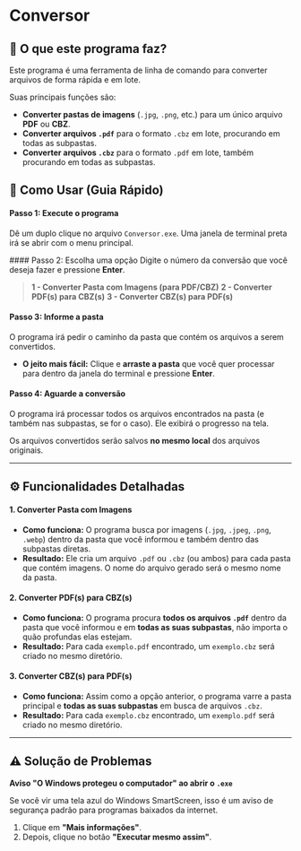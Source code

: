 # Conversor

## 📖 O que este programa faz?

Este programa é uma ferramenta de linha de comando para converter arquivos de forma rápida e em lote.

Suas principais funções são:

  * **Converter pastas de imagens** (`.jpg`, `.png`, etc.) para um único arquivo **PDF** ou **CBZ**.
  * **Converter arquivos `.pdf`** para o formato `.cbz` em lote, procurando em todas as subpastas.
  * **Converter arquivos `.cbz`** para o formato `.pdf` em lote, também procurando em todas as subpastas.

## 🚀 Como Usar (Guia Rápido)

#### Passo 1: Execute o programa

Dê um duplo clique no arquivo `Conversor.exe`. Uma janela de terminal preta irá se abrir com o menu principal.

 \#\#\#\# Passo 2: Escolha uma opção
Digite o número da conversão que você deseja fazer e pressione **Enter**.

> **1 - Converter Pasta com Imagens (para PDF/CBZ)**
> **2 - Converter PDF(s) para CBZ(s)**
> **3 - Converter CBZ(s) para PDF(s)**

#### Passo 3: Informe a pasta

O programa irá pedir o caminho da pasta que contém os arquivos a serem convertidos.

  * **O jeito mais fácil:** Clique e **arraste a pasta** que você quer processar para dentro da janela do terminal e pressione **Enter**.

#### Passo 4: Aguarde a conversão
O programa irá processar todos os arquivos encontrados na pasta (e também nas subpastas, se for o caso). Ele exibirá o progresso na tela.

Os arquivos convertidos serão salvos **no mesmo local** dos arquivos originais.

-----

## ⚙️ Funcionalidades Detalhadas

#### 1\. Converter Pasta com Imagens

  * **Como funciona:** O programa busca por imagens (`.jpg`, `.jpeg`, `.png`, `.webp`) dentro da pasta que você informou e também dentro das subpastas diretas.
  * **Resultado:** Ele cria um arquivo `.pdf` ou `.cbz` (ou ambos) para cada pasta que contém imagens. O nome do arquivo gerado será o mesmo nome da pasta.

#### 2\. Converter PDF(s) para CBZ(s)

  * **Como funciona:** O programa procura **todos os arquivos `.pdf`** dentro da pasta que você informou e em **todas as suas subpastas**, não importa o quão profundas elas estejam.
  * **Resultado:** Para cada `exemplo.pdf` encontrado, um `exemplo.cbz` será criado no mesmo diretório.

#### 3\. Converter CBZ(s) para PDF(s)

  * **Como funciona:** Assim como a opção anterior, o programa varre a pasta principal e **todas as suas subpastas** em busca de arquivos `.cbz`.
  * **Resultado:** Para cada `exemplo.cbz` encontrado, um `exemplo.pdf` será criado no mesmo diretório.

-----

## ⚠️ Solução de Problemas

**Aviso "O Windows protegeu o computador" ao abrir o `.exe`**

Se você vir uma tela azul do Windows SmartScreen, isso é um aviso de segurança padrão para programas baixados da internet.

1.  Clique em **"Mais informações"**.
2.  Depois, clique no botão **"Executar mesmo assim"**.
